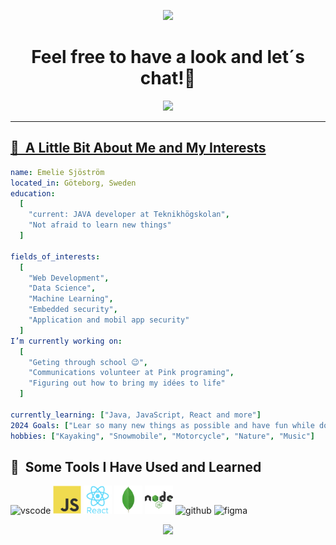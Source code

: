 <p align="center">
  <img src="https://capsule-render.vercel.app/api?type=waving&height=300&color=gradient&text=Hey%20you!%20🦄"/>
</p>
<h1 align="center">
  Feel free to have a look and let´s chat!💬
</h1>
<p align="center">
<a href="https://www.linkedin.com/in/emelie-sjostrom/">
  <img height="50" src="https://user-images.githubusercontent.com/46517096/166973395-19676cd8-f8ec-4abf-83ff-da8243505b82.png"/>
</p>

---

<h2> 🦉 &nbsp;A Little Bit About Me and My Interests</h2>

```yaml
name: Emelie Sjöström
located_in: Göteborg, Sweden
education:
  [
    "current: JAVA developer at Teknikhögskolan",
    "Not afraid to learn new things"
  ]

fields_of_interests:
  [
    "Web Development",
    "Data Science",
    "Machine Learning",
    "Embedded security",
    "Application and mobil app security"
  ]
I’m currently working on:
  [
    "Geting through school 😉",
    "Communications volunteer at Pink programing",
    "Figuring out how to bring my idées to life"
  ]
  
currently_learning: ["Java, JavaScript, React and more"]
2024 Goals: ["Lear so many new things as possible and have fun while doing it!"]
hobbies: ["Kayaking", "Snowmobile", "Motorcycle", "Nature", "Music"]

```
<h2> 🚀 &nbsp;Some Tools I Have Used and Learned</h2>
<p align="left">
<img src="https://cdn.jsdelivr.net/gh/devicons/devicon/icons/vscode/vscode-original.svg" alt="vscode" width="45" height="45"/>
<img src="https://raw.githubusercontent.com/devicons/devicon/master/icons/javascript/javascript-original.svg" alt="javascript" width="45" height="45" />
<img src="https://raw.githubusercontent.com/devicons/devicon/master/icons/react/react-original-wordmark.svg" alt="react" width="45" height="45" />
<img src="https://raw.githubusercontent.com/devicons/devicon/master/icons/mongodb/mongodb-original.svg" alt="mongodb" width="45" height="45" />
<img src="https://raw.githubusercontent.com/devicons/devicon/master/icons/nodejs/nodejs-original-wordmark.svg" alt="nodejs" width="45" height="45" />
<img src="https://upload.wikimedia.org/wikipedia/commons/a/ae/Github-desktop-logo-symbol.svg" alt="github" width="45" height="45"/>
<img src="https://cdn.jsdelivr.net/gh/devicons/devicon/icons/figma/figma-original.svg" alt="figma" width="45" height="45"/>   
</p>

<p align="center">
  <img src="https://capsule-render.vercel.app/api?type=waving&color=gradient&height=100&section=footer"/>
</p>
